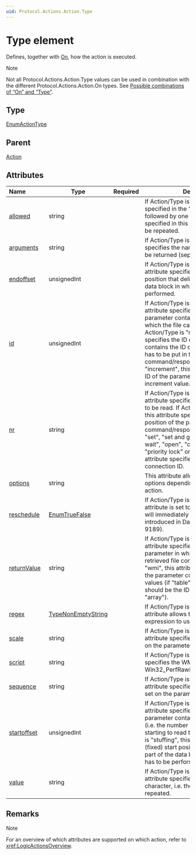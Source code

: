 ```yaml
---
uid: Protocol.Actions.Action.Type
---
```


# Type element

Defines, together with [On](xref:Protocol.Actions.Action.On), how the action is executed.

> [!NOTE]
> Not all Protocol.Actions.Action.Type values can be used in combination with the different Protocol.Actions.Action.On types. See [Possible combinations of “On” and “Type”](xref:LogicActionsOverview).

## Type

[EnumActionType](xref:Protocol-EnumActionType)

## Parent

[Action](xref:Protocol.Actions.Action)

## Attributes

|Name&nbsp;&nbsp;&nbsp;&nbsp;&nbsp;&nbsp;&nbsp;&nbsp;&nbsp;&nbsp;&nbsp;|Type|Required|Description|
|--- |--- |--- |--- |
|[allowed](xref:Protocol.Actions.Action.Type-allowed)|string||If Action/Type is "stuffing": If the byte specified in the "value" attribute is followed by one of the characters specified in this attribute, then it will not be repeated.|
|[arguments](xref:Protocol.Actions.Action.Type-arguments)|string||If Action/Type is "wmi", this attribute specifies the names of the columns to be returned (separated by semicolons).|
|[endoffset](xref:Protocol.Actions.Action.Type-endoffset)|unsignedInt||If Action/Type is "stuffing", this attribute specifies the (fixed) end position that delimits the part of the data block in which stuffing has to be performed.|
|[id](xref:Protocol.Actions.Action.Type-id)|unsignedInt||If Action/Type is "read file", this attribute specifies the ID of the parameter containing the directory in which the file can be found. If Action/Type is "replace", this attribute specifies the ID of the parameter that contains the ID of the parameter that has to be put in the command/response. If Action/Type is "increment", this attribute specifies the ID of the parameter that holds the increment value.|
|[nr](xref:Protocol.Actions.Action.Type-nr)|string||If Action/Type is "read file", this attribute specifies the number of bytes to be read. If Action/Type is "replace", this attribute specifies the (0-based) position of the parameter in the command/response. If Action/Type is "set", "set and get with wait", "set with wait", "open", "close", "lock", "unlock", "priority lock" or "priority unlock", this attribute specifies the (0-based) connection ID.|
|[options](xref:Protocol.Actions.Action.Type-options)|string||This attribute allows defining different options depending on the type of action.|
|[reschedule](xref:Protocol.Actions.Action.Type-reschedule)|[EnumTrueFalse](xref:Protocol-EnumTrueFalse)||If Action/Type is "restart timer" and this attribute is set to “true”, then the timer will immediately start again. Feature introduced in DataMiner 8.5.4 (RN 9189).|
|[returnValue](xref:Protocol.Actions.Action.Type-returnValue)|string||If Action/Type is "read file", this attribute specifies the ID of the parameter in which to store the retrieved file content. If Action/Type is "wmi", this attribute specifies the ID of the parameter containing the returned values (if "table" is set to "true", this ID should be the ID of a parameter of type "array").|
|[regex](xref:Protocol.Actions.Action.Type-regex)|[TypeNonEmptyString](xref:Protocol-TypeNonEmptyString)||If Action/Type is "aggregate", this attribute allows to specify the regular expression to use for filtering.|
|[scale](xref:Protocol.Actions.Action.Type-scale)|string||If Action/Type is "set info", this attribute specifies the scale to be set on the parameter.|
|[script](xref:Protocol.Actions.Action.Type-script)|string||If Action/Type is "wmi", this attribute specifies the WMI class (e.g. Win32_PerfRawData_PerfOS_Memory).|
|[sequence](xref:Protocol.Actions.Action.Type-sequence)|string||If Action/Type is "set info", this attribute specifies the sequence to be set on the parameter.|
|[startoffset](xref:Protocol.Actions.Action.Type-startoffset)|unsignedInt||If Action/Type is "read file", this attribute specifies the ID of the parameter containing the start offset (i.e. the number of bytes to skip before starting to read the file). If Action/Type is "stuffing", this attribute specifies the (fixed) start position that delimits the part of the data block in which stuffing has to be performed.|
|[value](xref:Protocol.Actions.Action.Type-value)|string||If Action/Type is "stuffing", this attribute specifies the actual stuffing character, i.e. the byte that has to be repeated.|

## Remarks

> [!NOTE]
> For an overview of which attributes are supported on which action, refer to <xref:LogicActionsOverview>.
